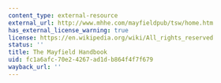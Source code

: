```yaml
---
content_type: external-resource
external_url: http://www.mhhe.com/mayfieldpub/tsw/home.htm
has_external_license_warning: true
license: https://en.wikipedia.org/wiki/All_rights_reserved
status: ''
title: The Mayfield Handbook
uid: fc1a6afc-70e2-4267-ad1d-b864f4f7f679
wayback_url: ''
---
```

